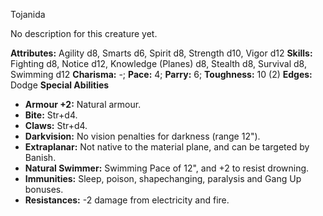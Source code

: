 Tojanida

No description for this creature yet.

**Attributes:** Agility d8, Smarts d6, Spirit d8, Strength d10, Vigor
d12
**Skills:** Fighting d8, Notice d12, Knowledge (Planes) d8, Stealth d8,
Survival d8, Swimming d12
**Charisma:** -; **Pace:** 4; **Parry:** 6; **Toughness:** 10 (2)
**Edges:** Dodge
**Special Abilities**
- **Armour +2:** Natural armour.
- **Bite:** Str+d4.
- **Claws:** Str+d4.
- **Darkvision:** No vision penalties for darkness (range 12").
- **Extraplanar:** Not native to the material plane, and can be targeted
by Banish.
- **Natural Swimmer:** Swimming Pace of 12", and +2 to resist
drowning.
- **Immunities:** Sleep, poison, shapechanging, paralysis and Gang Up
bonuses.
- **Resistances:** -2 damage from electricity and fire.

